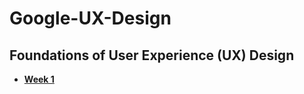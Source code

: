 # Google-UX-Design

## Foundations of User Experience (UX) Design
- [**Week 1**](https://docs.google.com/document/d/1KdOh24CV_HGBfdnBtqg2n1UadCFnJGc1RVAUXylVirg/edit?usp=sharing)
